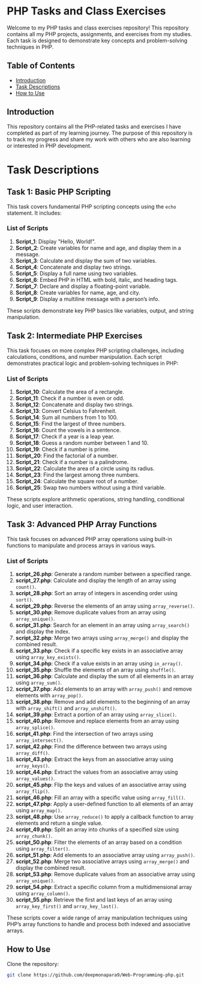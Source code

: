 # PHP Tasks and Class Exercises

Welcome to my PHP tasks and class exercises repository! This repository contains all my PHP projects, assignments, and exercises from my studies. Each task is designed to demonstrate key concepts and problem-solving techniques in PHP.

## Table of Contents

- [Introduction](#introduction)
- [Task Descriptions](#task-descriptions)
- [How to Use](#how-to-use)

## Introduction

This repository contains all the PHP-related tasks and exercises I have completed as part of my learning journey. The purpose of this repository is to track my progress and share my work with others who are also learning or interested in PHP development.

# Task Descriptions

## Task 1: Basic PHP Scripting

This task covers fundamental PHP scripting concepts using the `echo` statement. It includes:

### List of Scripts

1. **Script_1**: Display "Hello, World!".
2. **Script_2**: Create variables for name and age, and display them in a message.
3. **Script_3**: Calculate and display the sum of two variables.
4. **Script_4**: Concatenate and display two strings.
5. **Script_5**: Display a full name using two variables.
6. **Script_6**: Embed PHP in HTML with bold, italic, and heading tags.
7. **Script_7**: Declare and display a floating-point variable.
8. **Script_8**: Create variables for name, age, and city.
9. **Script_9**: Display a multiline message with a person’s info.

These scripts demonstrate key PHP basics like variables, output, and string manipulation.


## Task 2: Intermediate PHP Exercises

This task focuses on more complex PHP scripting challenges, including calculations, conditions, and number manipulation. Each script demonstrates practical logic and problem-solving techniques in PHP:

### List of Scripts

1. **Script_10**: Calculate the area of a rectangle.
2. **Script_11**: Check if a number is even or odd.
3. **Script_12**: Concatenate and display two strings.
4. **Script_13**: Convert Celsius to Fahrenheit.
5. **Script_14**: Sum all numbers from 1 to 100.
6. **Script_15**: Find the largest of three numbers.
7. **Script_16**: Count the vowels in a sentence.
8. **Script_17**: Check if a year is a leap year.
9. **Script_18**: Guess a random number between 1 and 10.
10. **Script_19**: Check if a number is prime.
11. **Script_20**: Find the factorial of a number.
12. **Script_21**: Check if a number is a palindrome.
13. **Script_22**: Calculate the area of a circle using its radius.
14. **Script_23**: Find the largest among three numbers.
15. **Script_24**: Calculate the square root of a number.
16. **Script_25**: Swap two numbers without using a third variable.

These scripts explore arithmetic operations, string handling, conditional logic, and user interaction.

## Task 3: Advanced PHP Array Functions

This task focuses on advanced PHP array operations using built-in functions to manipulate and process arrays in various ways.

### List of Scripts

1. **script_26.php**: Generate a random number between a specified range.
2. **script_27.php**: Calculate and display the length of an array using `count()`.
3. **script_28.php**: Sort an array of integers in ascending order using `sort()`.
4. **script_29.php**: Reverse the elements of an array using `array_reverse()`.
5. **script_30.php**: Remove duplicate values from an array using `array_unique()`.
6. **script_31.php**: Search for an element in an array using `array_search()` and display the index.
7. **script_32.php**: Merge two arrays using `array_merge()` and display the combined result.
8. **script_33.php**: Check if a specific key exists in an associative array using `array_key_exists()`.
9. **script_34.php**: Check if a value exists in an array using `in_array()`.
10. **script_35.php**: Shuffle the elements of an array using `shuffle()`.
11. **script_36.php**: Calculate and display the sum of all elements in an array using `array_sum()`.
12. **script_37.php**: Add elements to an array with `array_push()` and remove elements with `array_pop()`.
13. **script_38.php**: Remove and add elements to the beginning of an array with `array_shift()` and `array_unshift()`.
14. **script_39.php**: Extract a portion of an array using `array_slice()`.
15. **script_40.php**: Remove and replace elements from an array using `array_splice()`.
16. **script_41.php**: Find the intersection of two arrays using `array_intersect()`.
17. **script_42.php**: Find the difference between two arrays using `array_diff()`.
18. **script_43.php**: Extract the keys from an associative array using `array_keys()`.
19. **script_44.php**: Extract the values from an associative array using `array_values()`.
20. **script_45.php**: Flip the keys and values of an associative array using `array_flip()`.
21. **script_46.php**: Fill an array with a specific value using `array_fill()`.
22. **script_47.php**: Apply a user-defined function to all elements of an array using `array_map()`.
23. **script_48.php**: Use `array_reduce()` to apply a callback function to array elements and return a single value.
24. **script_49.php**: Split an array into chunks of a specified size using `array_chunk()`.
25. **script_50.php**: Filter the elements of an array based on a condition using `array_filter()`.
26. **script_51.php**: Add elements to an associative array using `array_push()`.
27. **script_52.php**: Merge two associative arrays using `array_merge()` and display the combined result.
28. **script_53.php**: Remove duplicate values from an associative array using `array_unique()`.
29. **script_54.php**: Extract a specific column from a multidimensional array using `array_column()`.
30. **script_55.php**: Retrieve the first and last keys of an array using `array_key_first()` and `array_key_last()`.

These scripts cover a wide range of array manipulation techniques using PHP’s array functions to handle and process both indexed and associative arrays.


## How to Use

Clone the repository:
   ```bash
   git clone https://github.com/deepmonapara9/Web-Programming-php.git

